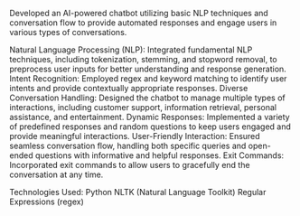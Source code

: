 Developed an AI-powered chatbot utilizing basic NLP techniques and conversation flow to provide automated responses and engage users in various types of conversations.

Natural Language Processing (NLP): Integrated fundamental NLP techniques, including tokenization, stemming, and stopword removal, to preprocess user inputs for better understanding and response generation.
Intent Recognition: Employed regex and keyword matching to identify user intents and provide contextually appropriate responses.
Diverse Conversation Handling: Designed the chatbot to manage multiple types of interactions, including customer support, information retrieval, personal assistance, and entertainment.
Dynamic Responses: Implemented a variety of predefined responses and random questions to keep users engaged and provide meaningful interactions.
User-Friendly Interaction: Ensured seamless conversation flow, handling both specific queries and open-ended questions with informative and helpful responses.
Exit Commands: Incorporated exit commands to allow users to gracefully end the conversation at any time.

Technologies Used:
Python
NLTK (Natural Language Toolkit)
Regular Expressions (regex)
